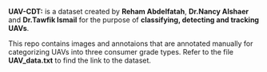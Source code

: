 **UAV-CDT:** is a dataset created by **Reham Abdelfatah**, **Dr.Nancy Alshaer** and **Dr.Tawfik Ismail** for the purpose of **classifying, detecting and tracking UAVs**.

This repo contains images and annotaions that are annotated manually for categorizing UAVs into three consumer grade types.
Refer to the file **UAV_data.txt** to find the link to the dataset.
